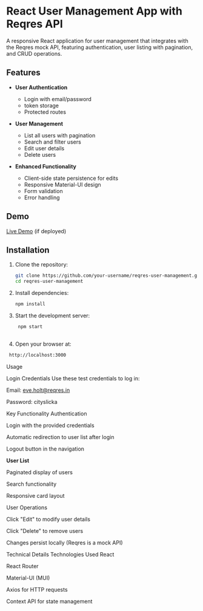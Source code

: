 # React User Management App with Reqres API

A responsive React application for user management that integrates with the Reqres mock API, featuring authentication, user listing with pagination, and CRUD operations.

## Features

- **User Authentication**
  - Login with email/password
  - token storage
  - Protected routes

- **User Management**
  - List all users with pagination
  - Search and filter users
  - Edit user details
  - Delete users

- **Enhanced Functionality**
  - Client-side state persistence for edits
  - Responsive Material-UI design
  - Form validation
  - Error handling

## Demo

[Live Demo](https://your-demo-link-here.com) (if deployed)

## Installation

1. Clone the repository:
   ```bash
   git clone https://github.com/your-username/reqres-user-management.git
   cd reqres-user-management

2. Install dependencies:
   ```bash
   npm install
   
4. Start the development server:
   ```bash
    npm start
 
6. Open your browser at:
  ```bash
   http://localhost:3000
```

Usage

Login Credentials
Use these test credentials to log in:

Email: eve.holt@reqres.in

Password: cityslicka

Key Functionality
Authentication

Login with the provided credentials

Automatic redirection to user list after login

Logout button in the navigation

<b>User List</b>

Paginated display of users

Search functionality

Responsive card layout

User Operations

Click "Edit" to modify user details

Click "Delete" to remove users

Changes persist locally (Reqres is a mock API)

Technical Details
Technologies Used
React

React Router

Material-UI (MUI)

Axios for HTTP requests

Context API for state management
